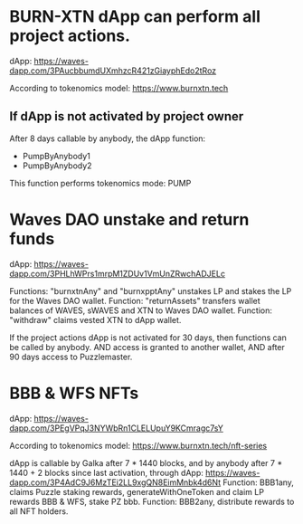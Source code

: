 # BURN-XTN dApp can perform all project actions.
dApp: https://waves-dapp.com/3PAucbbumdUXmhzcR421zGiayphEdo2tRoz

According to tokenomics model: https://www.burnxtn.tech

## If dApp is not activated by project owner
After 8 days callable by anybody, the dApp function: 
- PumpByAnybody1
- PumpByAnybody2
 
This function performs tokenomics mode: PUMP

# Waves DAO unstake and return funds

dApp: https://waves-dapp.com/3PHLhWPrs1mrpM1ZDUv1VmUnZRwchADJELc

Functions: "burnxtnAny" and "burnxpptAny" unstakes LP and stakes the LP for the Waves DAO wallet.
Function: "returnAssets" transfers wallet balances of WAVES, sWAVES and XTN to Waves DAO wallet.
Function: "withdraw" claims vested XTN to dApp wallet.

If the project actions dApp is not activated for 30 days, then functions can be called by anybody.
AND access is granted to another wallet, AND after 90 days access to Puzzlemaster.

# BBB & WFS NFTs
dApp: https://waves-dapp.com/3PEgVPqJ3NYWbRn1CLELUpuY9KCmragc7sY

According to tokenomics model: https://www.burnxtn.tech/nft-series

dApp is callable by Galka after 7 * 1440 blocks, and by anybody after 7 * 1440 + 2 blocks since last activation, through dApp: https://waves-dapp.com/3P4AdC9J6MzTEi2LL9xgQN8EimMnbk4d6Nt
Function: BBB1any, claims Puzzle staking rewards, generateWithOneToken and claim LP rewards BBB & WFS, stake PZ bbb.
Function: BBB2any, distribute rewards to all NFT holders.
